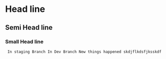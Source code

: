 # Head line
## Semi Head line
### Small Head line

`
    In staging Branch
    In Dev Branch
New things happened skdjflkdsfjksskdf`
